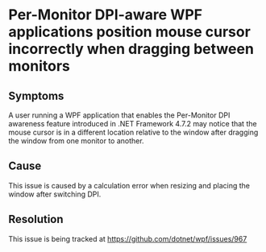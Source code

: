 # Per-Monitor DPI-aware WPF applications position mouse cursor incorrectly when dragging between monitors

## Symptoms
A user running a WPF application that enables the Per-Monitor DPI awareness feature introduced in .NET Framework 4.7.2 may notice that the mouse cursor is in a different location relative to the window after dragging the window from one monitor to another.

## Cause
This issue is caused by a calculation error when resizing and placing the window after switching DPI.

## Resolution
This issue is being tracked at https://github.com/dotnet/wpf/issues/967
